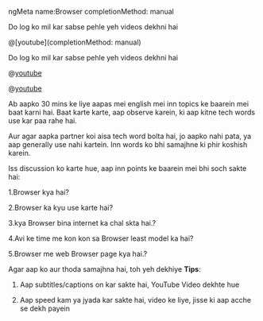 ngMeta
name:Browser
completionMethod: manual


Do log ko mil kar sabse pehle yeh videos dekhni hai

@[youtube](completionMethod: manual)


Do log ko mil kar sabse pehle yeh videos dekhni hai

@[youtube](LIaKxPZ9TP8)


@[youtube](EU3oD8k59oc&t=869s)


Ab aapko 30 mins ke liye aapas mei english mei inn topics ke baarein mei baat karni hai.
Baat karte karte, aap observe karein, ki aap kitne tech words use kar paa rahe hai.

Aur agar aapka partner koi aisa tech word bolta hai, jo aapko nahi pata, ya aap generally use nahi kartein. Inn words ko bhi samajhne ki phir koshish karein.

Iss discussion ko karte hue, aap inn points ke baarein mei bhi soch sakte hai:



1.Browser kya hai?

2.Browser ka kyu use karte hai?

3.kya Browser bina internet ka chal skta hai.?

4.Avi ke time me kon kon sa Browser least model ka hai? 

5.Browser me web Browser page kya hai.?


 Agar aap ko aur thoda samajhna hai, toh yeh dekhiye
**Tips**:

1. Aap subtitles/captions on kar sakte hai, YouTube Video dekhte hue

2. Aap speed kam ya jyada kar sakte hai, video ke liye, jisse ki aap acche se dekh payein                                                                                                                                                                                                                                        
